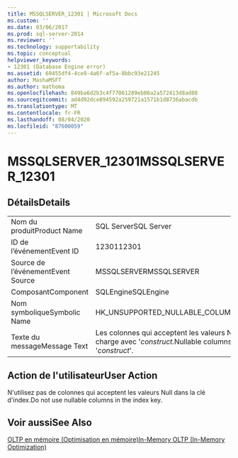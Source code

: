 ```yaml
---
title: MSSQLSERVER_12301 | Microsoft Docs
ms.custom: ''
ms.date: 03/06/2017
ms.prod: sql-server-2014
ms.reviewer: ''
ms.technology: supportability
ms.topic: conceptual
helpviewer_keywords:
- 12301 (Database Engine error)
ms.assetid: 69455df4-4ce9-4a6f-af5a-8bbc93e21245
author: MashaMSFT
ms.author: mathoma
ms.openlocfilehash: 849ba6d2b3c4f77061289eb86a2a572413d8ad88
ms.sourcegitcommit: ad4d92dce894592a259721a1571b1d8736abacdb
ms.translationtype: MT
ms.contentlocale: fr-FR
ms.lasthandoff: 08/04/2020
ms.locfileid: "87600059"
---
```

# <a name="mssqlserver_12301"></a><span data-ttu-id="291ef-102">MSSQLSERVER_12301</span><span class="sxs-lookup"><span data-stu-id="291ef-102">MSSQLSERVER_12301</span></span>
    
## <a name="details"></a><span data-ttu-id="291ef-103">Détails</span><span class="sxs-lookup"><span data-stu-id="291ef-103">Details</span></span>  
  
|||  
|-|-|  
|<span data-ttu-id="291ef-104">Nom du produit</span><span class="sxs-lookup"><span data-stu-id="291ef-104">Product Name</span></span>|<span data-ttu-id="291ef-105">SQL Server</span><span class="sxs-lookup"><span data-stu-id="291ef-105">SQL Server</span></span>|  
|<span data-ttu-id="291ef-106">ID de l’événement</span><span class="sxs-lookup"><span data-stu-id="291ef-106">Event ID</span></span>|<span data-ttu-id="291ef-107">12301</span><span class="sxs-lookup"><span data-stu-id="291ef-107">12301</span></span>|  
|<span data-ttu-id="291ef-108">Source de l’événement</span><span class="sxs-lookup"><span data-stu-id="291ef-108">Event Source</span></span>|<span data-ttu-id="291ef-109">MSSQLSERVER</span><span class="sxs-lookup"><span data-stu-id="291ef-109">MSSQLSERVER</span></span>|  
|<span data-ttu-id="291ef-110">Composant</span><span class="sxs-lookup"><span data-stu-id="291ef-110">Component</span></span>|<span data-ttu-id="291ef-111">SQLEngine</span><span class="sxs-lookup"><span data-stu-id="291ef-111">SQLEngine</span></span>|  
|<span data-ttu-id="291ef-112">Nom symbolique</span><span class="sxs-lookup"><span data-stu-id="291ef-112">Symbolic Name</span></span>|<span data-ttu-id="291ef-113">HK_UNSUPPORTED_NULLABLE_COLUMNS</span><span class="sxs-lookup"><span data-stu-id="291ef-113">HK_UNSUPPORTED_NULLABLE_COLUMNS</span></span>|  
|<span data-ttu-id="291ef-114">Texte du message</span><span class="sxs-lookup"><span data-stu-id="291ef-114">Message Text</span></span>|<span data-ttu-id="291ef-115">Les colonnes qui acceptent les valeurs Null dans la clé d’index ne sont pas prises en charge avec '*construct*.</span><span class="sxs-lookup"><span data-stu-id="291ef-115">Nullable columns in the index key are not supported with '*construct*'.</span></span>|  
  
## <a name="user-action"></a><span data-ttu-id="291ef-116">Action de l'utilisateur</span><span class="sxs-lookup"><span data-stu-id="291ef-116">User Action</span></span>  
 <span data-ttu-id="291ef-117">N'utilisez pas de colonnes qui acceptent les valeurs Null dans la clé d'index.</span><span class="sxs-lookup"><span data-stu-id="291ef-117">Do not use nullable columns in the index key.</span></span>  
  
## <a name="see-also"></a><span data-ttu-id="291ef-118">Voir aussi</span><span class="sxs-lookup"><span data-stu-id="291ef-118">See Also</span></span>  
 [<span data-ttu-id="291ef-119">OLTP en mémoire &#40;Optimisation en mémoire&#41;</span><span class="sxs-lookup"><span data-stu-id="291ef-119">In-Memory OLTP &#40;In-Memory Optimization&#41;</span></span>](../in-memory-oltp/in-memory-oltp-in-memory-optimization.md)  
  
  
